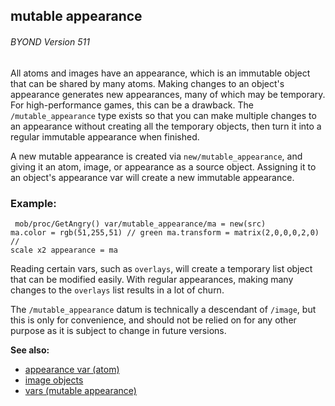 ## mutable appearance 
###### BYOND Version 511


All atoms and images have an appearance, which is an immutable
object that can be shared by many atoms. Making changes to an object\'s
appearance generates new appearances, many of which may be temporary.
For high-performance games, this can be a drawback. The
`/mutable_appearance` type exists so that you can make multiple changes
to an appearance without creating all the temporary objects, then turn
it into a regular immutable appearance when finished. 

A new
mutable appearance is created via `new/mutable_appearance`, and giving
it an atom, image, or appearance as a source object. Assigning it to an
object\'s appearance var will create a new immutable appearance.
### Example:

```
 mob/proc/GetAngry() var/mutable_appearance/ma = new(src)
ma.color = rgb(51,255,51) // green ma.transform = matrix(2,0,0,0,2,0) //
scale x2 appearance = ma 
```
 

Reading certain vars, such
as `overlays`, will create a temporary list object that can be modified
easily. With regular appearances, making many changes to the `overlays`
list results in a lot of churn. 

The `/mutable_appearance` datum
is technically a descendant of `/image`, but this is only for
convenience, and should not be relied on for any other purpose as it is
subject to change in future versions.

**See also:**
+   [appearance var (atom)](/ref/atom/var/appearance.md) 
+   [image objects](/ref/image.md) 
+   [vars (mutable appearance)](/ref/mutable_appearance/var.md) 
